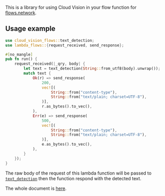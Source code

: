 This is a library for using Cloud Vision in your flow function for [flows.network](https://flows.network).

## Usage example
```rust
use cloud_vision_flows::text_detection;
use lambda_flows::{request_received, send_response};

#[no_mangle]
pub fn run() {
    request_received(|_qry, body| {
        let text = text_detection(String::from_utf8(body).unwrap());
        match text {
            Ok(r) => send_response(
                200,
                vec![(
                    String::from("content-type"),
                    String::from("text/plain; charset=UTF-8"),
                )],
                r.as_bytes().to_vec(),
            ),
            Err(e) => send_response(
                500,
                vec![(
                    String::from("content-type"),
                    String::from("text/plain; charset=UTF-8"),
                )],
                e.as_bytes().to_vec(),
            ),
        }
    });
}
```

The raw body of the request of this lambda function will be passed to [`text_detection`](https://docs.rs/cloud-vision-flows/latest/cloud_vision_flows/fn.text_detection.html) then the function respond with the detected text.

The whole document is [here](https://docs.rs/cloud-vision-flows).

